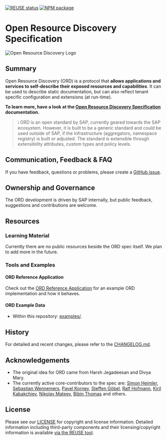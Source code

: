 [![REUSE status](https://api.reuse.software/badge/github.com/open-resource-discovery/specification)](https://api.reuse.software/info/github.com/open-resource-discovery/specification)
<a href="https://www.npmjs.com/package/@open-resource-discovery/specification"><img src="https://img.shields.io/npm/v/@open-resource-discovery/specification" alt="NPM package"></a>

# Open Resource Discovery Specification

![Open Resource Discovery Logo](./static/img/open-resource-discovery-logo-wide.png "Open Resource Discovery Logo")

## Summary

Open Resource Discovery (ORD) is a protocol that **allows applications and services to self-describe their exposed resources and capabilities**.
It can be used to describe static documentation, but can also reflect tenant specific configuration and extensions (at run-time).​

**To learn more, have a look at the [Open Resource Discovery Specification](https://open-resource-discovery.github.io/specification/) documentation.**

> ℹ ORD is an open standard by SAP, currently geared towards the SAP ecosystem.
> However, it is built to be a generic standard and could be used outside of SAP, if the infrastructure (aggregators, namespace registry) is built or adjusted.
> The standard is extensible through extensibility attributes, custom types and policy levels.

## Communication, Feedback & FAQ

If you have feedback, questions or problems, please create a [GitHub issue](https://github.com/open-resource-discovery/specification/issues).

## Ownership and Governance

The ORD development is driven by SAP internally, but public feedback, suggestions and contributions are welcome.

## Resources

### Learning Material

Currently there are no public resources beside the ORD spec itself.
We plan to add more in the future.

### Tools and Examples

#### ORD Reference Application

Check out the [ORD Reference Application](https://ord-reference-application.cfapps.sap.hana.ondemand.com/) for an example ORD implementation and how it behaves.

#### ORD Example Data

- Within this repository: [examples/](./examples/).

## History

For detailed and recent changes, please refer to the [CHANGELOG.md](CHANGELOG.md).

## Acknowledgements

- The original idea for ORD came from Harsh Jegadeesan and Divya Mary.
- The currently active core-contributors to the spec are: [Simon Heimler](https://github.com/Fannon), [Sebastian Wennemers](https://github.com/swennemers), [Pavel Kornev](https://github.com/pavelkornev), [Steffen Göbel](https://github.com/steffengoebel), [Ralf Hofmann](https://github.com/ormos), [Kiril Kabakchiev](https://github.com/KirilKabakchiev), [Nikolay Mateev](https://github.com/NickyMateev), [Bibin Thomas](https://github.com/Bibin-T) and others.

## License

Please see our [LICENSE](LICENSE) for copyright and license information. Detailed information including third-party components and their licensing/copyright information is available [via the REUSE tool](https://api.reuse.software/info/github.com/open-resource-discovery/specification).
